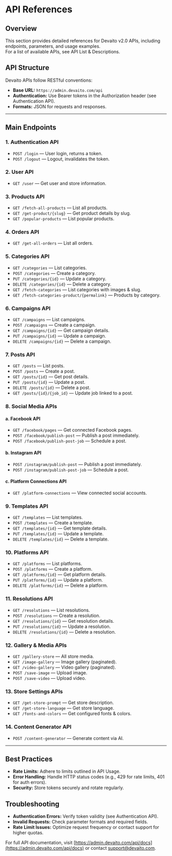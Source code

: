 # API References

## Overview
This section provides detailed references for Devaito v2.0 APIs, including endpoints, parameters, and usage examples.  
For a list of available APIs, see API List & Descriptions.

## API Structure
Devaito APIs follow RESTful conventions:

- **Base URL:** `https://admin.devaito.com/api`
- **Authentication:** Use Bearer tokens in the Authorization header (see Authentication API).
- **Formats:** JSON for requests and responses.

---

## Main Endpoints

### 1. Authentication API
- `POST /login` — User login, returns a token.
- `POST /logout` — Logout, invalidates the token.

### 2. User API
- `GET /user` — Get user and store information.

### 3. Products API
- `GET /fetch-all-products` — List all products.
- `GET /get-product/{slug}` — Get product details by slug.
- `GET /popular-products` — List popular products.

### 4. Orders API
- `GET /get-all-orders` — List all orders.

### 5. Categories API
- `GET /categories` — List categories.
- `POST /categories` — Create a category.
- `PUT /categories/{id}` — Update a category.
- `DELETE /categories/{id}` — Delete a category.
- `GET /fetch-categories` — List categories with images & slug.
- `GET /fetch-categories-product/{permalink}` — Products by category.

### 6. Campaigns API
- `GET /campaigns` — List campaigns.
- `POST /campaigns` — Create a campaign.
- `GET /campaigns/{id}` — Get campaign details.
- `PUT /campaigns/{id}` — Update a campaign.
- `DELETE /campaigns/{id}` — Delete a campaign.

### 7. Posts API
- `GET /posts` — List posts.
- `POST /posts` — Create a post.
- `GET /posts/{id}` — Get post details.
- `PUT /posts/{id}` — Update a post.
- `DELETE /posts/{id}` — Delete a post.
- `GET /posts/{id}/{job_id}` — Update job linked to a post.

### 8. Social Media APIs

#### a. Facebook API
- `GET /facebook/pages` — Get connected Facebook pages.
- `POST /facebook/publish-post` — Publish a post immediately.
- `POST /facebook/publish-post-job` — Schedule a post.

#### b. Instagram API
- `POST /instagram/publish-post` — Publish a post immediately.
- `POST /instagram/publish-post-job` — Schedule a post.

#### c. Platform Connections API
- `GET /platform-connections` — View connected social accounts.

### 9. Templates API
- `GET /templates` — List templates.
- `POST /templates` — Create a template.
- `GET /templates/{id}` — Get template details.
- `PUT /templates/{id}` — Update a template.
- `DELETE /templates/{id}` — Delete a template.

### 10. Platforms API
- `GET /platforms` — List platforms.
- `POST /platforms` — Create a platform.
- `GET /platforms/{id}` — Get platform details.
- `PUT /platforms/{id}` — Update a platform.
- `DELETE /platforms/{id}` — Delete a platform.

### 11. Resolutions API
- `GET /resolutions` — List resolutions.
- `POST /resolutions` — Create a resolution.
- `GET /resolutions/{id}` — Get resolution details.
- `PUT /resolutions/{id}` — Update a resolution.
- `DELETE /resolutions/{id}` — Delete a resolution.

### 12. Gallery & Media APIs
- `GET /gallery-store` — All store media.
- `GET /image-gallery` — Image gallery (paginated).
- `GET /video-gallery` — Video gallery (paginated).
- `POST /save-image` — Upload image.
- `POST /save-video` — Upload video.

### 13. Store Settings APIs
- `GET /get-store-prompt` — Get store description.
- `GET /get-store-language` — Get store language.
- `GET /fonts-and-colors` — Get configured fonts & colors.

### 14. Content Generator API
- `POST /content-generator` — Generate content via AI.

---

## Best Practices

- **Rate Limits:** Adhere to limits outlined in API Usage.
- **Error Handling:** Handle HTTP status codes (e.g., 429 for rate limits, 401 for auth errors).
- **Security:** Store tokens securely and rotate regularly.

## Troubleshooting

- **Authentication Errors:** Verify token validity (see Authentication API).
- **Invalid Requests:** Check parameter formats and required fields.
- **Rate Limit Issues:** Optimize request frequency or contact support for higher quotas.

For full API documentation, visit [https://admin.devaito.com/api/docs](https://admin.devaito.com/api/docs) or contact support@devaito.com.